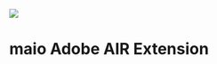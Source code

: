 ![](https://github.com/imobile-maio/maio-iOS-SDK/blob/wiki/doc/images/logo.png)

# maio Adobe AIR Extension
